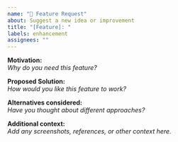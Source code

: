 ```yaml
---
name: "🚀 Feature Request"
about: Suggest a new idea or improvement
title: "[Feature]: "
labels: enhancement
assignees: ""
---
```


**Motivation:**  
_Why do you need this feature?_  

**Proposed Solution:**  
_How would you like this feature to work?_  

**Alternatives considered:**  
_Have you thought about different approaches?_  

**Additional context:**  
_Add any screenshots, references, or other context here._
